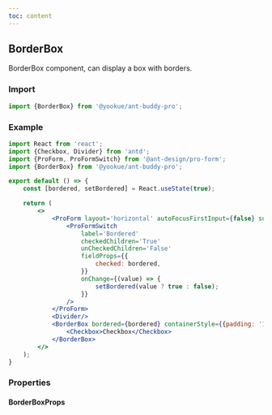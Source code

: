 ```yaml
---
toc: content
---
```


## BorderBox

BorderBox component, can display a box with borders.

### Import

```jsx | pure
import {BorderBox} from '@yookue/ant-buddy-pro';
```

### Example

```jsx
import React from 'react';
import {Checkbox, Divider} from 'antd';
import {ProForm, ProFormSwitch} from '@ant-design/pro-form';
import {BorderBox} from '@yookue/ant-buddy-pro';

export default () => {
    const [bordered, setBordered] = React.useState(true);

    return (
        <>
            <ProForm layout='horizontal' autoFocusFirstInput={false} submitter={false}>
                <ProFormSwitch
                    label='Bordered'
                    checkedChildren='True'
                    unCheckedChildren='False'
                    fieldProps={{
                        checked: bordered,
                    }}
                    onChange={(value) => {
                        setBordered(value ? true : false);
                    }}
                />
            </ProForm>
            <Divider/>
            <BorderBox bordered={bordered} containerStyle={{padding: '12px'}}>
                <Checkbox>Checkbox</Checkbox>
            </BorderBox>
        </>
    );
}
```

### Properties

#### BorderBoxProps

<API src="@/field/BorderBox/index.tsx" hideTitle></API>
